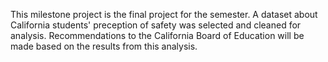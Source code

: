 This milestone project is the final project for the semester. 
A dataset about California students' preception of safety was selected and cleaned for analysis.
Recommendations to the California Board of Education will be made based on the results from this analysis.
